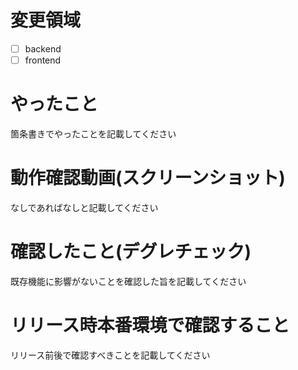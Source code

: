 # 変更領域

- [ ] backend
- [ ] frontend

# やったこと

箇条書きでやったことを記載してください

# 動作確認動画(スクリーンショット)

なしであればなしと記載してください

# 確認したこと(デグレチェック)

既存機能に影響がないことを確認した旨を記載してください

# リリース時本番環境で確認すること

リリース前後で確認すべきことを記載してください
